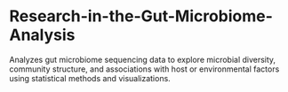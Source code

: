 # Research-in-the-Gut-Microbiome-Analysis
Analyzes gut microbiome sequencing data to explore microbial diversity, community structure, and associations with host or environmental factors using statistical methods and visualizations.
